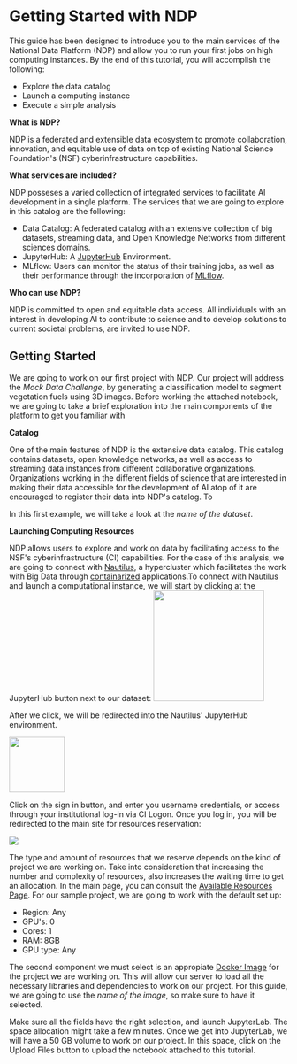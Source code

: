 # Getting Started with NDP

This guide has been designed to introduce you to the main services of the National Data Platform (NDP) and allow you to run your first jobs on high computing instances. By the end of this tutorial, you will accomplish the following:

- Explore the data catalog
- Launch a computing instance
- Execute a simple analysis

**What is NDP?**

NDP is a federated and extensible data ecosystem to promote collaboration, innovation, and equitable use of data on top of existing National Science Foundation's (NSF) cyberinfrastructure capabilities.

**What services are included?**

NDP posseses a varied collection of integrated services to facilitate AI development in a single platform. The services that we are going to explore in this catalog are the following:

- Data Catalog: A federated catalog with an extensive collection of big datasets, streaming data, and Open Knowledge Networks from different sciences domains.
- JupyterHub: A [JupyterHub](https://jupyter.org/hub) Environment.
- MLflow: Users can monitor the status of their training jobs, as well as their performance through the incorporation of [MLflow](https://mlflow.org/).

**Who can use NDP?**

NDP is committed to open and equitable data access. All individuals with an interest in developing AI to contribute to science and to develop solutions to current societal problems, are invited to use NDP.

## Getting Started

We are going to work on our first project with NDP. Our project will address the *Mock Data Challenge*, by generating a classification model to segment vegetation fuels using 3D images. Before working the attached notebook, we are going to take a brief exploration into the main components of the platform to get you familiar with

**Catalog**

One of the main features of NDP is the extensive data catalog. This catalog contains datasets, open knowledge networks, as well as access to streaming data instances from different collaborative organizations. Organizations working in the different fields of science that are interested in making their data accessible for the development of AI atop of it are encouraged to register their data into NDP's catalog. To 

In this first example, we will take a look at the *name of the dataset*. 

**Launching Computing Resources**

NDP allows users to explore and work on data by facilitating access to the NSF's cyberinfrastructure (CI) capabilities. For the case of this analysis, we are going to connect with [Nautilus](https://nationalresearchplatform.org/nautilus/), a hypercluster which facilitates the work with Big Data through [containarized](https://en.wikipedia.org/wiki/Containerization_(computing)) applications.To connect with Nautilus and launch a computational instance, we will start by clicking at the JupyterHub button next to our dataset:
<img src="https://github.com/pramonettivega/images/blob/main/Screenshot%202024-01-09%20204427.png?raw=true" width="200">

After we click, we will be redirected into the Nautilus' JupyterHub environment.

<img src="https://github.com/pramonettivega/images/blob/main/Screenshot%202024-01-09%20211402.png?raw=true" width="100">

Click on the sign in button, and enter you username credentials, or access through your institutional log-in via CI Logon. Once you log in, you will be redirected to the main site for resources reservation:

<img src="https://github.com/pramonettivega/images/blob/main/Screenshot%202024-01-10%20235226.png?raw=true">

The type and amount of resources that we reserve depends on the kind of project we are working on. Take into consideration that increasing the number and complexity of resources, also increases the waiting time to get an allocation. In the main page, you can consult the [Available Resources Page](https://portal.nrp-nautilus.io/resources). For our sample project, we are going to work with the default set up:

- Region: Any
- GPU's: 0
- Cores: 1
- RAM: 8GB
- GPU type: Any

The second component we must select is an appropiate [Docker Image](https://docs.docker.com/get-started/overview/) for the project we are working on. This will allow our server to load all the necessary libraries and dependencies to work on our project. For this guide, we are going to use the *name of the image*, so make sure to have it selected. 

Make sure all the fields have the right selection, and launch JupyterLab. The space allocation might take a few minutes. Once we get into JupyterLab, we will have a 50 GB volume to work on our project. In this space, click on the Upload Files button to upload the notebook attached to this tutorial.
